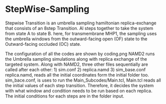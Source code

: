 # StepWise-Sampling
Stepwise Transition is an umbrella sampling hamiltonian replica-exchange that consists of an 8step Transition. Al steps together to take the system from state A to state B. here, for transmembrane MHP1, the sampling uses the umbrella windows from the outward-facing open (OF) state to the Outward-facing occluded (OC) state.

The configuration of all the codes are shown by coding.png
NAMD2 runs the Umbrella sampling simulations along with replica exchange of the targeted system.
Along with NAMD2, three other files sequentially are called after each other: 1) sim.conf 2) replica.namd 3) sim_base.conf
replica.namd, reads all the initial coordinates form the initial folder too.
sim_bace.conf, is uses to run the Main_Subcodes/Main.tcl, Main.tcl reads all the initial values of each step transition. Therefore, it decides the system with what window and condition needs to be run based on each replica.  
The initial conditions for each steps are in the folder input.
